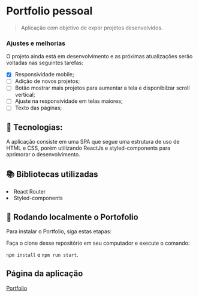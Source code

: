 # Portfolio pessoal

> Aplicação com objetivo de expor projetos desenvolvidos.

### Ajustes e melhorias

O projeto ainda está em desenvolvimento e as próximas atualizações serão voltadas nas seguintes tarefas:

- [x] Responsividade mobile;
- [ ] Adição de novos projetos;
- [ ] Botão mostrar mais projetos para aumentar a tela e disponibilzar scroll vertical;
- [ ] Ajuste na responsividade em telas maiores;
- [ ] Texto das páginas;

## :robot: Tecnologias: 

A aplicação consiste em uma SPA que segue uma estrutura de uso de HTML e CSS, porém utilizando ReactJs e styled-components para aprimorar o desenvolvimento.

## :books: Bibliotecas utilizadas 
  <li>React Router</li>
  <li>Styled-components</li>

## 🚀 Rodando localmente o Portofolio

Para instalar o Portfolio, siga estas etapas:

Faça o clone desse repositório em seu computador e execute o comando:

`npm install` e `npm run start`.

## Página da aplicação
<a href="http://www.portfolio-carlos.surge.sh">Portfolio</a> 

